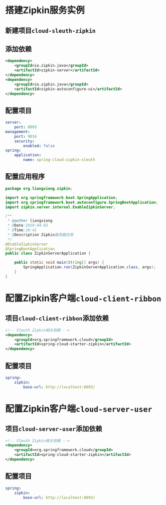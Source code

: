 # 搭建Zipkin服务实例

## 新建项目`cloud-sleuth-zipkin`

## 添加依赖

```xml
<dependency>
    <groupId>io.zipkin.java</groupId>
    <artifactId>zipkin-server</artifactId>
</dependency>
<dependency>
    <groupId>io.zipkin.java</groupId>
    <artifactId>zipkin-autoconfigure-ui</artifactId>
</dependency>
```

## 配置项目

```yml
server:
    port: 8093
management:
    port: 9014
    security:
        enabled: false
spring:
    application:
        name: spring-cloud-zipkin-sleuth
```

## 配置应用程序

```java
package org.liangxiong.zipkin;

import org.springframework.boot.SpringApplication;
import org.springframework.boot.autoconfigure.SpringBootApplication;
import zipkin.server.internal.EnableZipkinServer;

/**
 * @author liangxiong
 * @Date:2019-04-02
 * @Time:16:41
 * @Description Zipkin服务器应用
 */
@EnableZipkinServer
@SpringBootApplication
public class ZipkinServerApplication {

    public static void main(String[] args) {
        SpringApplication.run(ZipkinServerApplication.class, args);
    }
}
```

# 配置Zipkin客户端`cloud-client-ribbon`

## 项目`cloud-client-ribbon`添加依赖

```xml
<!-- Sleuth Zipkin相关依赖 -->
<dependency>
    <groupId>org.springframework.cloud</groupId>
    <artifactId>spring-cloud-starter-zipkin</artifactId>
</dependency>
```

## 配置项目

```yml
spring:
	zipkin:
        base-url: http://localhost:8093/
```

# 配置Zipkin客户端`cloud-server-user`

## 项目`cloud-server-user`添加依赖

```xml
<!-- Sleuth Zipkin相关依赖 -->
<dependency>
    <groupId>org.springframework.cloud</groupId>
    <artifactId>spring-cloud-starter-zipkin</artifactId>
</dependency>
```

## 配置项目

```yml
spring:
	zipkin:
        base-url: http://localhost:8093/
```

